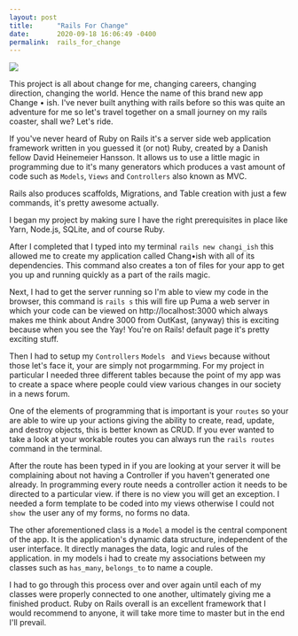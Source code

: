 ```yaml
---
layout: post
title:      "Rails For Change"
date:       2020-09-18 16:06:49 -0400
permalink:  rails_for_change
---
```


![](hhttps://lh3.googleusercontent.com/tZGf6vLYzjfWSK6Pbd-By8_G-jAH_Nb5xy0Bg2I6AOvWaVmA4d-DZxgiKfKX8JwXkte-yTH28XbklzhLT0bkfmnS9BOmkHr1-fJBIo8Ozh39h_yOXFsBSIAkfWIKbINzH8GfpLtAGFk=w2400ttp://)

This project is all about change for me, changing careers, changing direction, changing the world. Hence the name of this brand new app Change • ish. I've never built anything with rails before so this was quite an adventure for me so let's travel together on a small journey on my rails coaster, shall we? Let's ride.

If you've never heard of Ruby on Rails it's a server side web application framework written in you guessed it (or not) Ruby, created by a Danish fellow David Heinemeier Hansson. It allows us to use a little magic in programming due to it's many generators which produces a vast amount of code such as `Models`, `Views` and `Controllers` also known as MVC. 

Rails also produces scaffolds, Migrations, and Table creation with just a few commands, it's pretty awesome actually.

I began my project by making sure I have the right prerequisites in place like Yarn, Node.js, SQLite, and of course Ruby. 

After I completed that I typed into my terminal `rails new changi_ish` this allowed me to create my application called Chang•ish with all of its dependencies. This command also creates a ton of files for your app to get you up and running quickly as a part of the rails magic.

Next, I had to get the server running so I'm able to view my code in the browser, this command is `rails s` this will fire up Puma a web server in which your code can be viewed on http://localhost:3000 which always makes me think about Andre 3000 from OutKast, (anyway) this is exciting because when you see the Yay! You're on Rails! default page it's pretty exciting stuff.

Then I had to setup my `Controllers` `Models ` and `Views` because without those let's face it, your are simply not  progarmming. For my project in particular I needed three different tables because the point of my app was to create a space where people could view various changes in our society in a news forum. 

One of the elements of programming that is important is your `routes` so your are able to wire up your actions giving the ability to create, read, update, and destroy objects, this is better known as CRUD. If you ever wanted to take a look at your workable routes you can always run the `rails routes` command in the terminal.

After the route has been typed in if you are looking at your server it will be complaining about not having a Controller if you haven't generated one already. In programming every route needs a controller action it needs to be directed to a particular view. if there is no view you will get an exception. I needed a form template to be coded into my views otherwise I could not `show `the user any of my forms, no forms no data.

The other aforementioned class is a `Model` a model is the central component of the app. It is the application's dynamic data structure, independent of the user interface. It directly manages the data, logic and rules of the application. in my models i had to create my associations between my classes such as `has_many`, `belongs_to` to name a couple. 

I had to go through this process over and over again until each of my classes were properly connected to one another, ultimately giving me a finished product. Ruby on Rails overall is an excellent framework that I would recommend to anyone, it will take more time to master but in the end I'll prevail.

